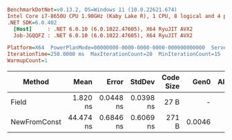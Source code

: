 ``` ini

BenchmarkDotNet=v0.13.2, OS=Windows 11 (10.0.22621.674)
Intel Core i7-8650U CPU 1.90GHz (Kaby Lake R), 1 CPU, 8 logical and 4 physical cores
.NET SDK=6.0.402
  [Host]     : .NET 6.0.10 (6.0.1022.47605), X64 RyuJIT AVX2
  Job-JGQQFZ : .NET 6.0.10 (6.0.1022.47605), X64 RyuJIT AVX2

Platform=X64  PowerPlanMode=00000000-0000-0000-0000-000000000000  Server=True  
IterationTime=250.0000 ms  MaxIterationCount=20  MinIterationCount=15  
WarmupCount=1  

```
|       Method |      Mean |     Error |    StdDev | Code Size |   Gen0 | Allocated |
|------------- |----------:|----------:|----------:|----------:|-------:|----------:|
|        Field |  1.820 ns | 0.0448 ns | 0.0398 ns |      27 B |      - |         - |
| NewFromConst | 44.474 ns | 0.6846 ns | 0.6069 ns |     271 B | 0.0046 |     160 B |
